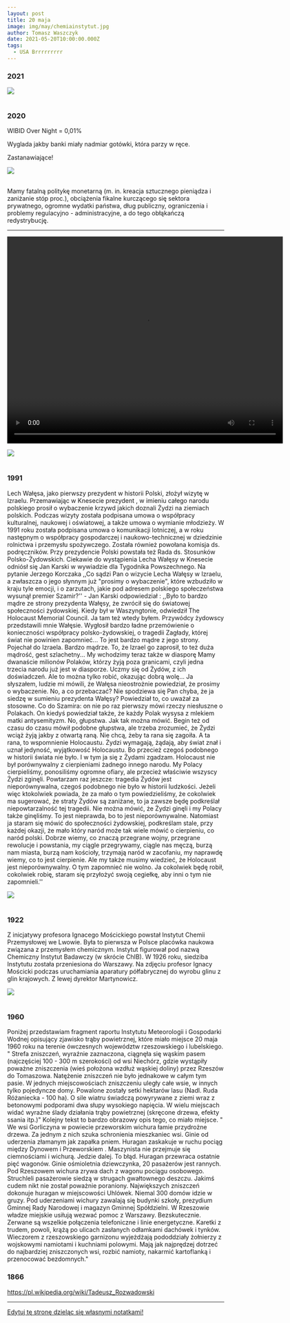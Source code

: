```yaml
---
layout: post
title: 20 maja
image: img/may/chemiainstytut.jpg
author: Tomasz Waszczyk
date: 2021-05-20T10:00:00.000Z
tags:
  - USA Brrrrrrrrr
---
```


### 2021

<img src="./img/may/koronawiruswpenisie.jpeg"><br><br>

### 2020

WIBID Over Night = 0,01%

Wyglada jakby banki miały nadmiar gotówki, która parzy w ręce.

Zastanawiające!

<img src="./img/may/wibid.png"><br><br>

Mamy fatalną politykę monetarną (m. in. kreacja sztucznego pieniądza i zaniżanie stóp proc.), obciążenia fikalne kurczącego się sektora prywatnego, ogromne wydatki państwa, dług publiczny, ograniczenia i problemy regulacyjno - administracyjne, a do tego obłąkańczą redystrybucję.

---

<video width="640" height="480" controls loop>
  <source src="./movies/may/brrr.mp4" type="video/mp4">
Your browser does not support the video tag.
</video>

<img src="./img/may/usasupply.jpeg"><br><br>

### 1991

Lech Wałęsa, jako pierwszy prezydent w historii Polski, złożył wizytę w Izraelu.
Przemawiając w Knesecie prezydent , w imieniu całego narodu polskiego prosił o wybaczenie krzywd jakich doznali Żydzi na ziemiach polskich. Podczas wizyty została podpisana umowa o współpracy kulturalnej, naukowej i oświatowej, a także umowa o wymianie młodzieży. W 1991 roku została podpisana umowa o komunikacji lotniczej, a w roku następnym o współpracy gospodarczej i naukowo-technicznej w dziedzinie rolnictwa i przemysłu spożywczego. Została również powołana komisja ds. podręczników. Przy prezydencie Polski powstała też Rada ds. Stosunków Polsko-Żydowskich.
Ciekawie do wystąpienia Lecha Wałęsy w Knesecie odniósł się Jan Karski w wywiadzie dla Tygodnika Powszechnego. Na pytanie Jerzego Korczaka ,,Co sądzi Pan o wizycie Lecha Wałęsy w Izraelu, a zwłaszcza o jego słynnym już "prosimy o wybaczenie", które wzbudziło w kraju tyle emocji, i o zarzutach, jakie pod adresem polskiego społeczeństwa wysunął premier Szamir?'' - Jan Karski odpowiedział : ,,Było to bardzo mądre ze strony prezydenta Wałęsy, że zwrócił się do światowej społeczności żydowskiej. Kiedy był w Waszyngtonie, odwiedził The Holocaust Memorial Council. Ja tam też wtedy byłem. Przywódcy żydowscy przedstawili mnie Wałęsie. Wygłosił bardzo ładne przemówienie o konieczności współpracy polsko-żydowskiej, o tragedii Zagłady, której świat nie powinien zapomnieć... To jest bardzo mądre z jego strony. Pojechał do Izraela. Bardzo mądrze. To, że Izrael go zaprosił, to też duża mądrość, gest szlachetny... My wchodzimy teraz także w diasporę Mamy dwanaście milionów Polaków, którzy żyją poza granicami, czyli jedna trzecia narodu już jest w diasporze. Uczmy się od Żydów, z ich doświadczeń. Ale to można tylko robić, okazując dobrą wolę... Ja słyszałem, ludzie mi mówili, że Wałęsa nieostrożnie powiedział, że prosimy o wybaczenie. No, a co przebaczać? Nie spodziewa się Pan chyba, że ja siedzę w sumieniu prezydenta Wałęsy? Powiedział to, co uważał za stosowne. Co do Szamira: on nie po raz pierwszy mówi rzeczy niesłuszne o Polakach. On kiedyś powiedział także, że każdy Polak wysysa z mlekiem matki antysemityzm. No, głupstwa. Jak tak można mówić. Begin też od czasu do czasu mówił podobne głupstwa, ale trzeba zrozumieć, że Żydzi wciąż żyją jakby z otwartą raną. Nie chcą, żeby ta rana się zagoiła. A ta rana, to wspomnienie Holocaustu. Żydzi wymagają, żądają, aby świat znał i uznał jedyność, wyjątkowość Holocaustu. Bo przecież czegoś podobnego w historii świata nie było. I w tym ja się z Żydami zgadzam. Holocaust nie był porównywalny z cierpieniami żadnego innego narodu. My Polacy cierpieliśmy, ponosiliśmy ogromne ofiary, ale przecież właściwie wszyscy Żydzi zginęli.
Powtarzam raz jeszcze: tragedia Żydów jest nieporównywalna, czegoś podobnego nie było w historii ludzkości. Jeżeli więc ktokolwiek powiada, że za mało o tym powiedzieliśmy, że cokolwiek ma sugerować, że straty Żydów są zaniżane, to ja zawsze będę podkreślał niepowtarzalność tej tragedii. Nie można mówić, że Żydzi ginęli i my Polacy także ginęliśmy. To jest nieprawda, bo to jest nieporównywalne. Natomiast ja staram się mówić do społeczności żydowskiej, podkreślam stale, przy każdej okazji, że mało który naród może tak wiele mówić o cierpieniu, co naród polski. Dobrze wiemy, co znaczą przegrane wojny, przegrane rewolucje i powstania, my ciągle przegrywamy, ciągle nas męczą, burzą nam miasta, burzą nam kościoły, trzymają naród w zacofaniu, my naprawdę wiemy, co to jest cierpienie. Ale my także musimy wiedzieć, że Holocaust jest nieporównywalny. O tym zapomnieć nie wolno. Ja cokolwiek będę robił, cokolwiek robię, staram się przyłożyć swoją cegiełkę, aby inni o tym nie zapomnieli.''

<img src="./img/may/walesa.jpg"><br><br>

### 1922

Z inicjatywy profesora Ignacego Mościckiego powstał Instytut Chemii Przemysłowej we Lwowie. Była to pierwsza w Polsce placówka naukowa związana z przemysłem chemicznym. Instytut figurował pod nazwą Chemiczny Instytut Badawczy (w skrócie ChIB). W 1926 roku, siedziba Instytutu została przeniesiona do Warszawy.
Na zdjęciu profesor Ignacy Mościcki podczas uruchamiania aparatury półfabrycznej do wyrobu glinu z glin krajowych.
Z lewej dyrektor Martynowicz.

<img src="./img/may/chemiainstytut.jpg"><br><br>

### 1960

Poniżej przedstawiam fragment raportu Instytutu Meteorologii i Gospodarki Wodnej opisujący zjawisko trąby powietrznej, które miało miejsce 20 maja 1960 roku na terenie ówczesnych województw rzeszowskiego i lubelskiego.
" Strefa zniszczeń, wyraźnie zaznaczona, ciągnęła się wąskim pasem (najczęściej 100 - 300 m szerokości) od wsi Niechórz, gdzie wystąpiły poważne zniszczenia (wieś położona wzdłuż wąskiej doliny) przez Rzeszów do Tomaszowa. Natężenie zniszczeń nie było jednakowe w całym tym pasie. W jednych miejscowościach zniszczeniu uległy całe wsie, w innych tylko pojedyncze domy. Powalone zostały setki hektarów lasu (Nadl. Ruda Różaniecka - 100 ha). O sile wiatru świadczą powyrywane z ziemi wraz z betonowymi podporami dwa słupy wysokiego napięcia. W wielu miejscach widać wyraźne ślady działania trąby powietrznej (skręcone drzewa, efekty ssania itp.)"
Kolejny tekst to bardzo obrazowy opis tego, co miało miejsce.
" We wsi Gorliczyna w powiecie przeworskim wichura łamie przydrożne drzewa. Za jednym z nich szuka schronienia mieszkaniec wsi. Ginie od uderzenia złamanym jak zapałka pniem.
Huragan zaskakuje w ruchu pociąg między
Dynowem i Przeworskiem . Maszynista nie przejmuje się ciemnościami i wichurą. Jedzie dalej. To błąd. Huragan przewraca ostatnie pięć wagonów. Ginie ośmioletnia dziewczynka, 20 pasażerów jest rannych.
Pod Rzeszowem wichura zrywa dach z wagonu pociągu osobowego. Struchleli pasażerowie siedzą w strugach gwałtownego deszczu. Jakimś cudem nikt nie został poważnie poraniony.
Największych zniszczeń dokonuje huragan w miejscowości Uhlówek. Niemal 300 domów idzie w gruzy. Pod uderzeniami wichury zawalają się budynki szkoły, prezydium Gminnej Rady Narodowej i magazyn Gminnej Spółdzielni.
W Rzeszowie władze miejskie usiłują wezwać pomoc z Warszawy. Bezskutecznie. Zerwane są wszelkie połączenia telefoniczne i linie energetyczne. Karetki z trudem, powoli, krążą po ulicach zasłanych odłamkami dachówek i tynków.
Wieczorem z rzeszowskiego garnizonu wyjeżdżają pododdziały żołnierzy z wojskowymi namiotami i kuchniami polowymi. Mają jak najprędzej dotrzeć do najbardziej zniszczonych wsi, rozbić namioty, nakarmić kartoflanką i przenocować bezdomnych."

### 1866

https://pl.wikipedia.org/wiki/Tadeusz_Rozwadowski

---

<a href="https://github.com/TomaszWaszczyk/historia.waszczyk.com/edit/master/src/content/may-20.md" target="_blank">Edytuj tę stronę dzieląc się własnymi notatkami!</a>
